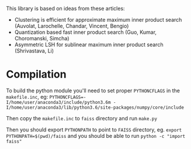 This library is based on ideas from these articles:
 * Clustering is efficient for approximate maximum inner product search (Auvolat, Larochelle, Chandar, Vincent, Bengio)
 * Quantization based fast inner product search (Guo, Kumar, Choromanski, Simcha)
 * Asymmetric LSH for sublinear maximum inner product search (Shrivastava, Li)


# Compilation
To build the python module you'll need to set proper `PYTHONCFLAGS` in the `makefile.inc`, eg:
`PYTHONCFLAGS=-I/home/user/anaconda3/include/python3.6m -I/home/user/anaconda3/lib/python3.6/site-packages/numpy/core/include`

Then copy the `makefile.inc` to `faiss` directory and run `make.py`

Then you should export `PYTHONPATH` to point to `FAISS` directory, eg.
`export PYTHONPATH=$(pwd)/faiss`
and you should be able to run `python -c "import faiss"`

